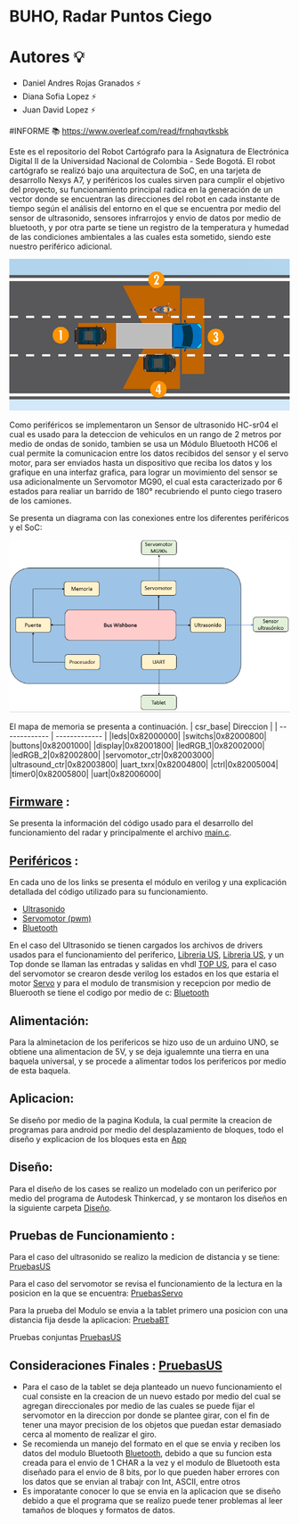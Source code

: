 # BUHO, Radar Puntos Ciego

# Autores 💡

* Daniel Andres Rojas Granados ⚡
* Diana Sofia Lopez ⚡
* Juan David Lopez ⚡

#INFORME 📚
https://www.overleaf.com/read/frnqhqvtksbk


Este es el repositorio del Robot Cartógrafo para la Asignatura de Electrónica Digital II de la Universidad Nacional de Colombia -  Sede Bogotá. El robot cartógrafo se realizó bajo una arquitectura de SoC, en una tarjeta de desarrollo Nexys A7, y periféricos los cuales sirven para cumplir el objetivo del proyecto, su funcionamiento principal radica en la generación de un vector donde se encuentran las direcciones del robot en cada instante de tiempo según el análisis del entorno en el que se encuentra por medio del sensor de ultrasonido, sensores infrarrojos y envio de datos por medio de bluetooth, y por otra parte se tiene un registro de la temperatura y humedad de las condiciones ambientales a las cuales esta sometido, siendo este nuestro periférico adicional.

![Screenshot](/Graficos/ciegos.jpg)

Como periféricos se implementaron un Sensor de ultrasonido HC-sr04 el cual es usado para la deteccion de vehiculos en un rango de 2 metros por medio de ondas de sonido, tambien se usa un Módulo Bluetooth HC06 el cual permite la comunicacion entre los datos recibidos del sensor y el servo motor, para ser enviados hasta un dispositivo que reciba los datos y los grafique en una interfaz grafica, para lograr un movimiento del sensor se usa adicionalmente un Servomotor MG90, el cual esta caracterizado por 6 estados para realiar un barrido de 180° recubriendo el punto ciego trasero de los camiones.

Se presenta un diagrama con las conexiones entre los diferentes periféricos y el SoC:

![Screenshot](/Graficos/SoC.png)

El mapa de memoria se presenta a continuación.
| csr_base| Direccion |
| ------------- | ------------- |
|leds|0x82000000|
|switchs|0x82000800|
|buttons|0x82001000|
|display|0x82001800|
|ledRGB_1|0x82002000|
|ledRGB_2|0x82002800|
|servomotor_ctr|0x82003000|
|ultrasound_ctr|0x82003800|
|uart_txrx|0x82004800|
|ctrl|0x82005004|
|timer0|0x82005800|
|uart|0x82006000|

## [Firmware](/firmware/) :
Se presenta la información del código usado para el desarrollo del funcionamiento del radar y principalmente el archivo [main.c](/firmware/main.c). 

## [Periféricos](/module) :
En cada uno de los links se presenta el módulo en verilog y una explicación detallada del código utilizado para su funcionamiento.

- [Ultrasonido](/module/verilog/ultrasonidoprueba)
- [Servomotor (pwm)](module/verilog/Servo/ServoRadar.v)
- [Bluetooth](/firmware/uart1.c)

En el caso del Ultrasonido se tienen cargados los archivos de drivers usados para el funcionamiento del  periferico, [Libreria US](/module/verilog/ultrasonidoprueba/DIVISION_ULTRASONICO_RevA.vhd), [Libreria US](/module/verilog/ultrasonidoprueba/INTESC_LIB_ULTRASONICO_RevC.vhd), y un Top donde se llaman las entradas y salidas en vhdl [TOP US](/module/verilog/ultrasonidoprueba/sensor_prueba.vhd), para el caso del servomotor se crearon desde verilog los estados en los que estaria el motor [Servo](/module/verilog/Servo/ServoRadar.v) y para el modulo de transmision y recepcion por medio de Bluerooth se tiene el codigo por medio de c: [Bluetooth](/firmware/uart1.c)

## Alimentación:
Para la alminetacion de los perifericos se hizo uso de un arduino UNO, se obtiene una alimentacion de 5V, y se deja igualemnte una tierra en una baquela universal, y se procede a alimentar todos los perifericos por medio de esta baquela. 


## Aplicacion:
Se diseño por medio de la pagina Kodula, la cual permite la creacion de programas para android por medio del desplazamiento de bloques, todo el diseño y explicacion de los bloques esta en [App](/module/verilog/Servo/ServoRadar.v)

## Diseño:
Para el diseño de los cases se realizo un modelado con un periferico por medio del programa de Autodesk Thinkercad, y se montaron los diseños en la siguiente carpeta [Diseño](/Modelos_3D).

## Pruebas de Funcionamiento :

Para el caso del ultrasonido se realizo la medicion de distancia y se tiene: [PruebasUS](/Graficos/20220630_160500.mp4)

Para el caso del servomotor se revisa el funcionamiento de la lectura en la posicion en la que se encuentra: [PruebasServo](/Graficos/20220630_160546.mp4)

Para la prueba del Modulo se envia a la tablet primero una posicion con una distancia fija desde la aplicacion: [PruebaBT](/Graficos/radar.mp4)

Pruebas conjuntas [PruebasUS](/Graficos/20220630_160500.mp4)

## Consideraciones Finales : [PruebasUS](/Graficos/20220630_153829.mp4)

- Para el caso de la tablet se deja planteado un nuevo funcionamiento el cual consiste en la creacion de un nuevo estado por medio del cual se agregan direccionales por medio de las cuales se puede fijar el servomotor en la direccion por donde se plantee girar, con el fin de tener una mayor precision de los objetos que puedan estar demasiado cerca al momento de realizar el giro.
- Se recomienda un manejo del formato en el que se envia y reciben los datos del modulo Bluetooth [Bluetooth](/firmware/uart1.c), debido a que su funcion esta creada para el envio de 1 CHAR a la vez y el modulo de Bluetooth esta diseñado para el envio de 8 bits, por lo que pueden haber errores con los datos que se envian al trabajr con Int, ASCII, entre otros
- Es imporatante conocer lo que se envia en la aplicacion que se diseño debido a que el programa que se realizo puede tener problemas al leer tamaños de bloques y formatos de datos.
